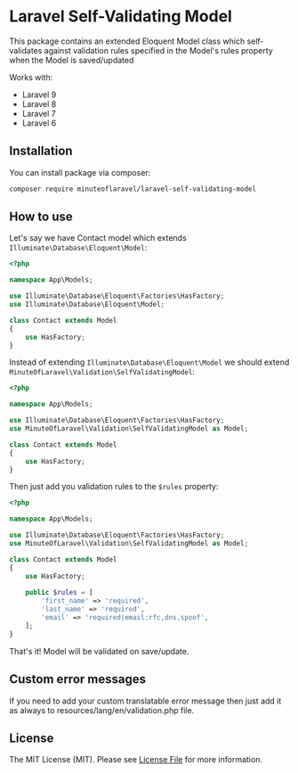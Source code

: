 # Laravel Self-Validating Model
This package contains an extended Eloquent Model class which self-validates against validation rules specified in the Model's rules property when the Model is saved/updated

Works with:
- Laravel 9
- Laravel 8
- Laravel 7
- Laravel 6

## Installation
You can install package via composer:

```bash
composer require minuteoflaravel/laravel-self-validating-model
```

## How to use
Let's say we have Contact model which extends ```Illuminate\Database\Eloquent\Model```:

```php
<?php

namespace App\Models;

use Illuminate\Database\Eloquent\Factories\HasFactory;
use Illuminate\Database\Eloquent\Model;

class Contact extends Model
{
    use HasFactory;
}
```

Instead of extending ```Illuminate\Database\Eloquent\Model``` we should extend ```MinuteOfLaravel\Validation\SelfValidatingModel```:

```php
<?php

namespace App\Models;

use Illuminate\Database\Eloquent\Factories\HasFactory;
use MinuteOfLaravel\Validation\SelfValidatingModel as Model;

class Contact extends Model
{
    use HasFactory;
}
```

Then just add you validation rules to the ```$rules``` property:

```php
<?php

namespace App\Models;

use Illuminate\Database\Eloquent\Factories\HasFactory;
use MinuteOfLaravel\Validation\SelfValidatingModel as Model;

class Contact extends Model
{
    use HasFactory;
    
    public $rules = [
        'first_name' => 'required',
        'last_name' => 'required',
        'email' => 'required|email:rfc,dns,spoof',
    ];
}
```

That's it! Model will be validated on save/update.

## Custom error messages

If you need to add your custom translatable error message then just add it as always to resources/lang/en/validation.php file.

## License

The MIT License (MIT). Please see [License File](LICENSE) for more information.




